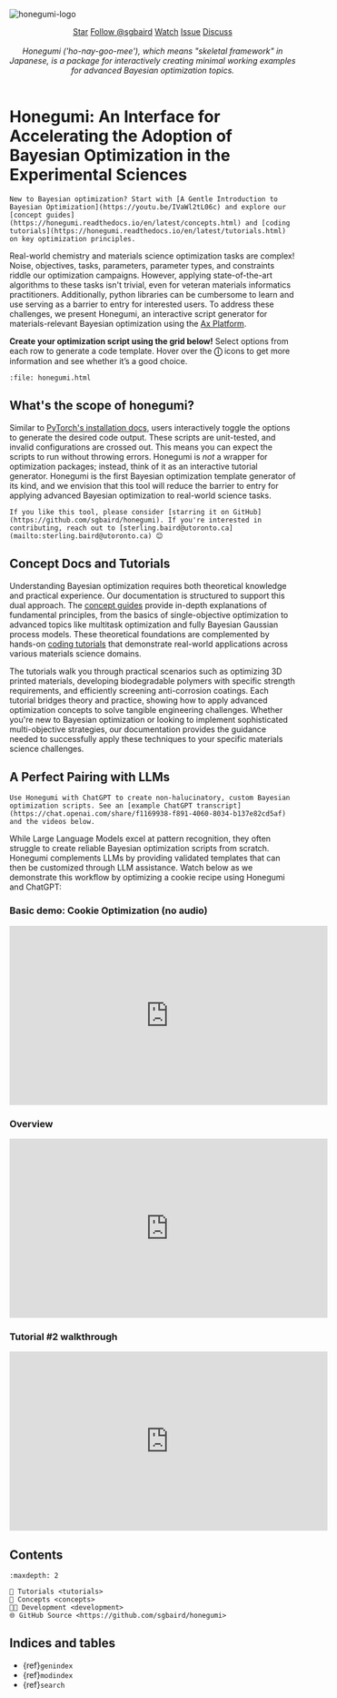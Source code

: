 ![honegumi-logo](https://github.com/sgbaird/honegumi/raw/main/reports/figures/honegumi-logo.png)

<div style="text-align: center;">
    <a class="github-button" href="https://github.com/sgbaird/honegumi"
    data-icon="octicon-star" data-size="large" data-show-count="true" aria-label="Star
    sgbaird/honegumi on GitHub">Star</a>
    <a class="github-button"
    href="https://github.com/sgbaird" data-size="large" data-show-count="true"
    aria-label="Follow @sgbaird on GitHub">Follow @sgbaird</a>
    <a class="github-button" href="https://github.com/sgbaird/honegumi/subscription" data-icon="octicon-eye" data-size="large" data-show-count="true" aria-label="Watch sgbaird/honegumi on GitHub">Watch</a>
    <a class="github-button" href="https://github.com/sgbaird/honegumi/issues"
    data-icon="octicon-issue-opened" data-size="large" data-show-count="true"
    aria-label="Issue sgbaird/honegumi on GitHub">Issue</a>
    <a class="github-button" href="https://github.com/sgbaird/honegumi/discussions" data-icon="octicon-comment-discussion" data-size="large" aria-label="Discuss sgbaird/honegumi on GitHub">Discuss</a>
</div>
<br>

<!-- data-color-scheme="no-preference: light; light: light; dark: dark;"  -->

<!-- <iframe width="560" height="315" src="https://www.youtube.com/embed/IVaWl2tL06c?si=cFZxU3R2W9jOycLb" title="YouTube video player" frameborder="0" allow="accelerometer; autoplay; clipboard-write; encrypted-media; gyroscope; picture-in-picture; web-share" referrerpolicy="strict-origin-when-cross-origin" allowfullscreen></iframe> -->

<div style="text-align: center;">
    <em>Honegumi ('ho-nay-goo-mee'), which means "skeletal framework" in Japanese, is a package for interactively creating minimal working examples for advanced Bayesian optimization topics.</em>
</div>
<br>

# Honegumi: An Interface for Accelerating the Adoption of Bayesian Optimization in the Experimental Sciences

```{tip}
New to Bayesian optimization? Start with [A Gentle Introduction to Bayesian Optimization](https://youtu.be/IVaWl2tL06c) and explore our [concept guides](https://honegumi.readthedocs.io/en/latest/concepts.html) and [coding tutorials](https://honegumi.readthedocs.io/en/latest/tutorials.html) on key optimization principles.
```

Real-world chemistry and materials science optimization tasks are complex! Noise, objectives, tasks, parameters, parameter types, and constraints riddle our optimization campaigns. However, applying state-of-the-art algorithms to these tasks isn't trivial, even for veteran materials informatics practitioners. Additionally, python libraries can be cumbersome to learn and use serving as a barrier to entry for interested users. To address these challenges, we present Honegumi, an interactive script generator for materials-relevant Bayesian optimization using the [Ax Platform](https://ax.dev/).

**Create your optimization script using the grid below!**
 Select options from each row to generate a code template. Hover over the **&#9432;** icons to get more information and see whether it’s a good choice.

```{raw} html
:file: honegumi.html
```

## What's the scope of honegumi?

Similar to [PyTorch's installation docs](https://pytorch.org/get-started/locally/), users interactively toggle the options to generate the desired code output. These scripts are unit-tested, and invalid configurations are crossed out. This means you can expect the scripts to run without throwing errors. Honegumi is *not* a wrapper for optimization packages; instead, think of it as an interactive tutorial generator. Honegumi is the first Bayesian optimization template generator of its kind, and we envision that this tool will reduce the barrier to entry for applying advanced Bayesian optimization to real-world science tasks.

```{note}
If you like this tool, please consider [starring it on GitHub](https://github.com/sgbaird/honegumi). If you're interested in contributing, reach out to [sterling.baird@utoronto.ca](mailto:sterling.baird@utoronto.ca) 😊
```

## Concept Docs and Tutorials

Understanding Bayesian optimization requires both theoretical knowledge and practical experience. Our documentation is structured to support this dual approach. The [concept guides](https://honegumi.readthedocs.io/en/latest/concepts.html) provide in-depth explanations of fundamental principles, from the basics of single-objective optimization to advanced topics like multitask optimization and fully Bayesian Gaussian process models. These theoretical foundations are complemented by hands-on [coding tutorials](https://honegumi.readthedocs.io/en/latest/tutorials.html) that demonstrate real-world applications across various materials science domains.

The tutorials walk you through practical scenarios such as optimizing 3D printed materials, developing biodegradable polymers with specific strength requirements, and efficiently screening anti-corrosion coatings. Each tutorial bridges theory and practice, showing how to apply advanced optimization concepts to solve tangible engineering challenges. Whether you're new to Bayesian optimization or looking to implement sophisticated multi-objective strategies, our documentation provides the guidance needed to successfully apply these techniques to your specific materials science challenges.

## A Perfect Pairing with LLMs

```{tip}
Use Honegumi with ChatGPT to create non-halucinatory, custom Bayesian optimization scripts. See an [example ChatGPT transcript](https://chat.openai.com/share/f1169938-f891-4060-8034-b137e82cd5af) and the videos below.
```

While Large Language Models excel at pattern recognition, they often struggle to create reliable Bayesian optimization scripts from scratch. Honegumi complements LLMs by providing validated templates that can then be customized through LLM assistance. Watch below as we demonstrate this workflow by optimizing a cookie recipe using Honegumi and ChatGPT:

### Basic demo: Cookie Optimization (no audio)

<iframe width="560" height="315" src="https://www.youtube.com/embed/rnI2BvGgP9o?si=HGODRbP19MlkC662" title="YouTube video player" frameborder="0" allow="accelerometer; clipboard-write; encrypted-media; gyroscope; picture-in-picture; web-share" allowfullscreen></iframe>

### Overview

<iframe width="560" height="315" src="https://www.youtube.com/embed/1d1rlCyk85g?si=QF_Yn0I3RCddgMP9" title="YouTube video player" frameborder="0" allow="accelerometer; autoplay; clipboard-write; encrypted-media; gyroscope; picture-in-picture; web-share" referrerpolicy="strict-origin-when-cross-origin" allowfullscreen></iframe>

### Tutorial #2 walkthrough

<iframe width="560" height="315" src="https://www.youtube.com/embed/T5DWycXu1SY?si=dLl83jYQSntXOPqx" title="YouTube video player" frameborder="0" allow="accelerometer; autoplay; clipboard-write; encrypted-media; gyroscope; picture-in-picture; web-share" referrerpolicy="strict-origin-when-cross-origin" allowfullscreen></iframe>

## Contents

```{toctree}
:maxdepth: 2

🔰 Tutorials <tutorials>
📖 Concepts <concepts>
🧑‍💻 Development <development>
🌐 GitHub Source <https://github.com/sgbaird/honegumi>
```

## Indices and tables

* {ref}`genindex`
* {ref}`modindex`
* {ref}`search`

[Sphinx]: http://www.sphinx-doc.org/
[Markdown]: https://daringfireball.net/projects/markdown/
[reStructuredText]: http://www.sphinx-doc.org/en/master/usage/restructuredtext/basics.html
[MyST]: https://myst-parser.readthedocs.io/en/latest/

<script async defer src="https://buttons.github.io/buttons.js"></script>

